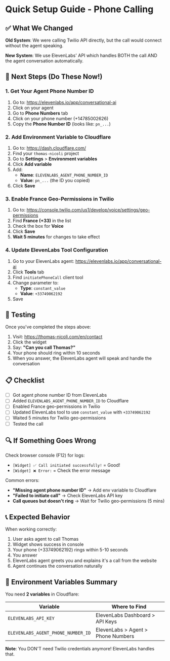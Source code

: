 # Quick Setup Guide - Phone Calling

## ✅ What We Changed

**Old System**: We were calling Twilio API directly, but the call would connect without the agent speaking.

**New System**: We use ElevenLabs' API which handles BOTH the call AND the agent conversation automatically.

## 🚀 Next Steps (Do These Now!)

### 1. Get Your Agent Phone Number ID

1. Go to: https://elevenlabs.io/app/conversational-ai
2. Click on your agent
3. Go to **Phone Numbers** tab
4. Click on your phone number (+14785002626)
5. Copy the **Phone Number ID** (looks like: `pn_...`)

### 2. Add Environment Variable to Cloudflare

1. Go to: https://dash.cloudflare.com/
2. Find your `thomas-nicoli` project
3. Go to **Settings** > **Environment variables**
4. Click **Add variable**
5. Add:
   - **Name**: `ELEVENLABS_AGENT_PHONE_NUMBER_ID`
   - **Value**: `pn_...` (the ID you copied)
6. Click **Save**

### 3. Enable France Geo-Permissions in Twilio

1. Go to: https://console.twilio.com/us1/develop/voice/settings/geo-permissions
2. Find **France (+33)** in the list
3. Check the box for **Voice**
4. Click **Save**
5. **Wait 5 minutes** for changes to take effect

### 4. Update ElevenLabs Tool Configuration

1. Go to your ElevenLabs agent: https://elevenlabs.io/app/conversational-ai
2. Click **Tools** tab
3. Find `initiatePhoneCall` client tool
4. Change parameter to:
   - **Type**: `constant_value`
   - **Value**: `+33749062192`
5. Save

## 🧪 Testing

Once you've completed the steps above:

1. Visit: https://thomas-nicoli.com/en/contact
2. Click the widget
3. Say: **"Can you call Thomas?"**
4. Your phone should ring within 10 seconds
5. When you answer, the ElevenLabs agent will speak and handle the conversation

## 📋 Checklist

- [ ] Got agent phone number ID from ElevenLabs
- [ ] Added `ELEVENLABS_AGENT_PHONE_NUMBER_ID` to Cloudflare
- [ ] Enabled France geo-permissions in Twilio
- [ ] Updated ElevenLabs tool to use `constant_value` with `+33749062192`
- [ ] Waited 5 minutes for Twilio geo-permissions
- [ ] Tested the call

## 🔍 If Something Goes Wrong

Check browser console (F12) for logs:
- `[Widget] ✅ Call initiated successfully!` = Good!
- `[Widget] ❌ Error:` = Check the error message

Common errors:
- **"Missing agent phone number ID"** → Add env variable to Cloudflare
- **"Failed to initiate call"** → Check ElevenLabs API key
- **Call queues but doesn't ring** → Wait for Twilio geo-permissions (5 mins)

## 📞 Expected Behavior

When working correctly:
1. User asks agent to call Thomas
2. Widget shows success in console
3. Your phone (+33749062192) rings within 5-10 seconds
4. You answer
5. ElevenLabs agent greets you and explains it's a call from the website
6. Agent continues the conversation naturally

## 🎯 Environment Variables Summary

You need **2 variables** in Cloudflare:

| Variable | Where to Find |
|----------|---------------|
| `ELEVENLABS_API_KEY` | ElevenLabs Dashboard > API Keys |
| `ELEVENLABS_AGENT_PHONE_NUMBER_ID` | ElevenLabs > Agent > Phone Numbers |

**Note**: You DON'T need Twilio credentials anymore! ElevenLabs handles that.

